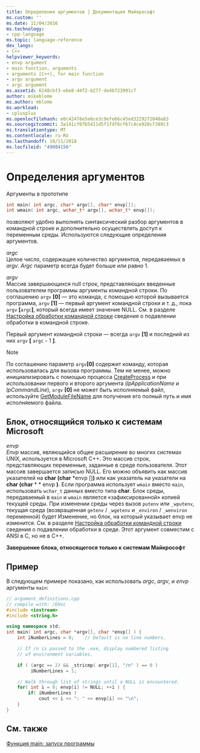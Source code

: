 ```yaml
---
title: Определения аргументов | Документация Майкрософт
ms.custom: ''
ms.date: 11/04/2016
ms.technology:
- cpp-language
ms.topic: language-reference
dev_langs:
- C++
helpviewer_keywords:
- envp argument
- main function, arguments
- arguments [C++], for main function
- argv argument
- argc argument
ms.assetid: 6148cbf3-ebe8-44f2-b277-de4b723991c7
author: mikeblome
ms.author: mblome
ms.workload:
- cplusplus
ms.openlocfilehash: e0c42478e5e6ce3c9efe66c45ed32292f2040a83
ms.sourcegitcommit: 3a141cf07b5411d5f1fdf6cf67c4ce928cf389c3
ms.translationtype: MT
ms.contentlocale: ru-RU
ms.lasthandoff: 10/11/2018
ms.locfileid: "49084156"
---
```

# <a name="argument-definitions"></a>Определения аргументов

Аргументы в прототипе

```cpp
int main( int argc, char* argv[], char* envp[]);
int wmain( int argc, wchar_t* argv[], wchar_t* envp[]);
```

позволяют удобно выполнять синтаксический разбор аргументов в командной строке и дополнительно осуществлять доступ к переменным среды. Используются следующие определения аргументов.

*argc*<br/>
Целое число, содержащее количество аргументов, передаваемых в *argv*. *Argc* параметр всегда будет больше или равно 1.

*argv*<br/>
Массив завершающихся null строк, представляющих введенные пользователем программы аргументы командной строки. По соглашению `argv` **[0]** — это команда, с помощью которой вызывается программа, `argv` **[1]** — первый аргумент командной строки и т. д., пока `argv`  **[**`argc`**]**, который всегда имеет значение NULL. См. в разделе [Настройка обработки командной строки](../cpp/customizing-cpp-command-line-processing.md) сведения о подавлении обработки в командной строке.

Первый аргумент командной строки — всегда `argv` **[1]** и последний из них `argv` **[** `argc` - 1 **]**.

> [!NOTE]
>  По соглашению параметр `argv`**[0]** содержит команду, которая использовалась для вызова программы.  Тем не менее, можно инициализировать с помощью процесса [CreateProcess](/windows/desktop/api/libloaderapi/nf-libloaderapi-getmodulefilenamea) и при использовании первого и второго аргумента (*lpApplicationName* и *lpCommandLine*), `argv` **[0]** не может быть исполняемый файл, используйте [GetModuleFileName](/windows/desktop/api/libloaderapi/nf-libloaderapi-getmodulefilenamea) для получения его полный путь и имя исполняемого файла.

## <a name="microsoft-specific"></a>Блок, относящийся только к системам Microsoft

*envp*<br/>
*Envp* массив, являющийся общее расширение во многих системах UNIX, используется в Microsoft C++. Это массив строк, представляющих переменные, заданные в среде пользователя. Этот массив завершается записью NULL. Его можно объявить как массив указателей на **char (char** \*envp []**)** или как указатель на указатели на **char (char** \* \* envp **)**. Если программа использует `wmain` вместо `main`, использовать `wchar_t` данных вместо типа **char**. Блок среды, передаваемый в `main` и `wmain` является «зафиксированной» копией текущей среды. При изменении среды через вызов `putenv` или `_wputenv`, текущая среда (возвращенная `getenv` / `_wgetenv` и `_environ` /  `_wenviron` переменной) будет Изменение, но блок, на который указывает envp не изменится. См. в разделе [Настройка обработки командной строки](../cpp/customizing-cpp-command-line-processing.md) сведения о подавлении обработки в среде. Этот аргумент совместим с ANSI в C, но не в C++.

**Завершение блока, относящегося только к системам Майкрософт**

## <a name="example"></a>Пример

В следующем примере показано, как использовать *argc*, *argv*, и *envp* аргументы `main`:

```cpp
// argument_definitions.cpp
// compile with: /EHsc
#include <iostream>
#include <string.h>

using namespace std;
int main( int argc, char *argv[], char *envp[] ) {
    int iNumberLines = 0;    // Default is no line numbers.

    // If /n is passed to the .exe, display numbered listing
    // of environment variables.

    if ( (argc == 2) && _stricmp( argv[1], "/n" ) == 0 )
         iNumberLines = 1;

    // Walk through list of strings until a NULL is encountered.
    for( int i = 0; envp[i] != NULL; ++i ) {
        if( iNumberLines )
            cout << i << ": " << envp[i] << "\n";
    }
}
```

## <a name="see-also"></a>См. также

[Функция main: запуск программы](../cpp/main-program-startup.md)
